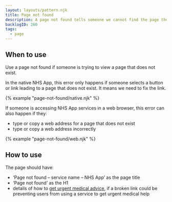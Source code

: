 ```yaml
---
layout: layouts/pattern.njk
title: Page not found
description: A page not found tells someone we cannot find the page they were trying to view. They are also known as 404 pages.
backlogID: 260
tags:
  - page
---
```


## When to use

Use a page not found if someone is trying to view a page that does not exist.

In the native NHS App, this error only happens if someone selects a button or link leading to a page that does not exist. It means we need to fix the link.

{% example "page-not-found/native.njk" %}

If someone is accessing NHS App services in a web browser, this error can also happen if they:

- type or copy a web address for a page that does not exist
- type or copy a web address incorrectly

{% example "page-not-found/web.njk" %}

## How to use

The page should have:

- ‘Page not found – service name – NHS App’ as the page title
- ‘Page not found’ as the H1
- details of how to [get urgent medical advice](/patterns/get-urget-medical-advice/), if a broken link could be preventing users from using a service to get urgent medical help
